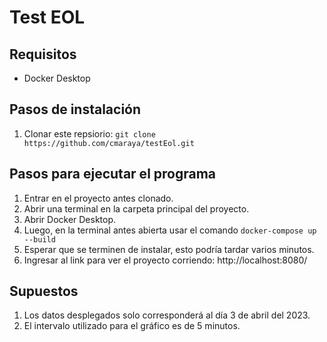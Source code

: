 # Test EOL

## Requisitos
- Docker Desktop 

## Pasos de instalación
1. Clonar este repsiorio: `git clone https://github.com/cmaraya/testEol.git`

## Pasos para ejecutar el programa
1. Entrar en el proyecto antes clonado.
2. Abrir una terminal en la carpeta principal del proyecto.
3. Abrir Docker Desktop.
4. Luego, en la terminal antes abierta usar el comando `docker-compose up --build`
5. Esperar que se terminen de instalar, esto podría tardar varios minutos.
6. Ingresar al link para ver el proyecto corriendo: http://localhost:8080/

## Supuestos
1. Los datos desplegados solo corresponderá al día  3 de abril del 2023.
2. El intervalo utilizado para el gráfico es de 5 minutos.
